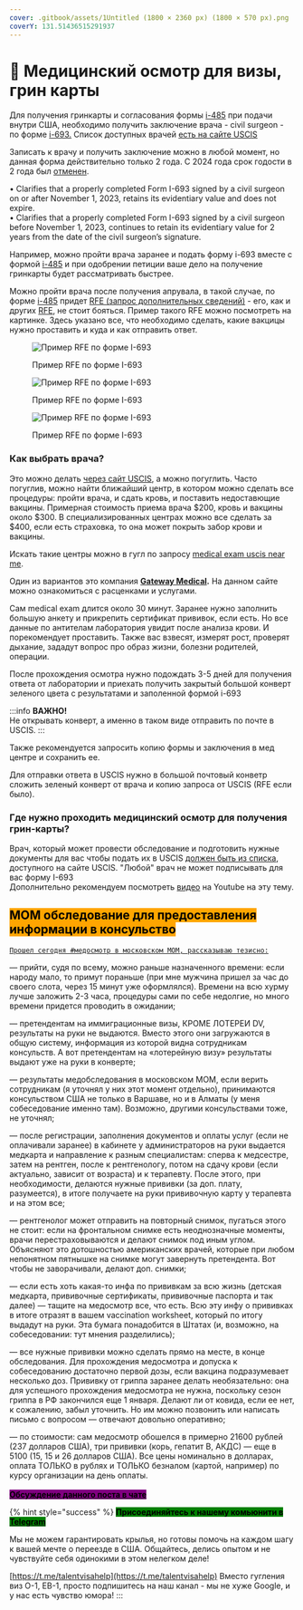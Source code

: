 ```yaml
---
cover: .gitbook/assets/1Untitled (1800 × 2360 px) (1800 × 570 px).png
coverY: 131.51436515291937
---
```


# 💊 Медицинский осмотр для визы, грин карты

Для получения гринкарты и согласования формы [i-485](https://www.uscis.gov/i-485) при подачи внутри США, необходимо получить заключение врача - civil surgeon - по форме [i-693.](https://www.uscis.gov/i-693) Список доступных врачей [есть на сайте USCIS](https://www.uscis.gov/tools/find-a-civil-surgeon)

Записать к врачу и получить заключение можно в любой момент, но данная форма действительно только 2 года. С 2024 года срок годости в 2 года был [отменен](https://www.uscis.gov/sites/default/files/document/policy-manual-updates/20240404-I-693Validity.pdf).

• Clarifies that a properly completed Form I-693 signed by a civil surgeon on or after November 1, 2023, retains its evidentiary value and does not expire.\
• Clarifies that a properly completed Form I-693 signed by a civil surgeon before November 1, 2023, continues to retain its evidentiary value for 2 years from the date of the civil surgeon’s signature.

Например, можно пройти врача заранее и подать форму i-693 вместе с формой [i-485](https://www.uscis.gov/i-485) и при одобрении петиции ваше дело на получение гринкарты будет рассматривать быстрее.

Можно пройти врача после получения апрувала, в такой случае, по форме [i-485](https://www.uscis.gov/i-485) придет [RFE (запрос дополнительных сведений)](rfe-zapros-na-utochninie.md) - его, как и других [RFE](rfe-zapros-na-utochninie.md), не стоит бояться. Пример такого RFE можно посмотреть на картинке. Здесь указано все, что необходимо сделать, какие вакцицы нужно проставить и куда и как отправить ответ.

<div><figure><img src=".gitbook/assets/photo_2023-05-25 16.16.44.jpeg" alt="Пример RFE по форме I-693"><figcaption><p>Пример RFE по форме I-693</p></figcaption></figure> <figure><img src=".gitbook/assets/photo_2023-05-25 16.16.47.jpeg" alt="Пример RFE по форме I-693"><figcaption><p>Пример RFE по форме I-693</p></figcaption></figure> <figure><img src=".gitbook/assets/photo_2023-05-25 16.16.49.jpeg" alt="Пример RFE по форме I-693"><figcaption><p>Пример RFE по форме I-693</p></figcaption></figure></div>

### Как выбрать врача?

Это можно делать [через сайт USCIS](https://www.uscis.gov/tools/find-a-civil-surgeon), а можно погуглить. Часто погуглив, можно найти ближайший центр, в котором можно сделать все процедуры: пройти врача, и сдать кровь, и поставить недоставющие вакцины. Примерная стоимость приема врача $200, кровь и вакцины около $300. В специализированных центрах можно все сделать за $400, если есть страховка, то она может покрыть забор крови и вакцины.

Искать такие центры можно в гугл по запросу [medical exam uscis near me](https://www.google.com/search?q=medical+exam+uscis+near+me\&rlz=1C5CHFA_enUS994US994\&oq=medical+exam+uscis+near+me\&aqs=chrome..69i57j0i22i30l5j0i390i650l4.511j0j7\&sourceid=chrome\&ie=UTF-8).

Один из вариантов это компания [**Gateway Medical**](https://gatewayimmigration.com)**.** На данном сайте можно ознакомиться с расценками и услугами.

Сам medical exam длится около 30 минут. Заранее нужно заполнить большую анкету и прикрепить сертификат прививок, если есть. Но все данные по антителам лаборатория увидит после анализа крови. И порекомендует проставить. Также вас взвесят, измерят рост, проверят дыхание, зададут вопрос про образ жизни, болезни родителей, операции.

После прохождения осмотра нужно подождать 3-5 дней для получения ответа от лаборатории и приехать получить закрытый большой конверт зеленого цвета с результатами и заполенной формой i-693

:::info
**ВАЖНО!**\
Не открывать конверт, а именно в таком виде отправить по почте в USCIS.
:::

Также рекомендуется запросить копию формы и заключения в мед центре и сохранить ее.

Для отправки ответа в USCIS нужно в большой почтовый конветр сложить зеленый конверт от врача и копию запроса от USCIS (RFE если было).

### **Где нужно проходить медицинский осмотр для получения грин-карты?**

Врач, который может провести обследование и подготовить нужные документы для вас чтобы подать их в USCIS [должен быть из списка](https://www.uscis.gov/tools/find-a-civil-surgeon), доступного на сайте USCIS. "Любой" врач не может подписывать для вас форму I-693\
Дополнительно рекомендуем посмотреть [видео](https://www.youtube.com/watch?v=uPJ3KH6tFgc\&ab_channel=%D0%A1%D0%B2%D0%BE%D0%B1%D0%BE%D0%B4%D0%BD%D1%8B%D0%B9%D0%9C%D0%B8%D1%80) на Youtube на эту тему.

## <mark style="background-color:orange;">МОМ обследование для предоставления информации в консульство</mark>

[`Прошел сегодня #медосмотр в московском МОМ, рассказываю тезисно:`](https://t.me/talentvisahelp/32020)

— прийти, судя по всему, можно раньше назначенного времени: если народу мало, то примут пораньше (при мне мужчина пришел за час до своего слота, через 15 минут уже оформлялся). Времени на всю хурму лучше заложить 2-3 часа, процедуры сами по себе недолгие, но много времени придется проводить в ожидании;

— претендентам на иммиграционные визы, КРОМЕ ЛОТЕРЕИ DV, результаты на руки не выдаются. Вместо этого они загружаются в общую систему, информация из которой видна сотрудникам консульств. А вот претендентам на «лотерейную визу» результаты выдают уже на руки в конверте;

— результаты медобследования в московском МОМ, если верить сотрудникам (я уточнял у них этот момент отдельно), принимаются консульством США не только в Варшаве, но и в Алматы (у меня собеседование именно там). Возможно, другими консульствами тоже, не уточнял;

— после регистрации, заполнения документов и оплаты услуг (если не оплачивали заранее) в кабинете у администраторов на руки выдается медкарта и направление к разным специалистам: сперва к медсестре, затем на рентген, после к рентгенологу, потом на сдачу крови (если актуально, зависит от возраста) и к терапевту. После этого, при необходимости, делаются нужные прививки (за доп. плату, разумеется), в итоге получаете на руки прививочную карту у терапевта и на этом все;

— рентгенолог может отправить на повторный снимок, пугаться этого не стоит: если на фронтальном снимке есть неоднозначные моменты, врачи перестраховываются и делают снимок под иным углом. Объясняют это дотошностью американских врачей, которые при любом непонятном пятнышке на снимке могут завернуть претендента. Вот чтобы не заворачивали, делают доп. снимки;

— если есть хоть какая-то инфа по прививкам за всю жизнь (детская медкарта, прививочные сертификаты, прививочные паспорта и так далее) — тащите на медосмотр все, что есть. Всю эту инфу о прививках в итоге отразят в вашем vaccination worksheet, который по итогу выдадут на руки. Эта бумага понадобится в Штатах (и, возможно, на собеседовании: тут мнения разделились);

— все нужные прививки можно сделать прямо на месте, в конце обследования. Для прохождения медосмотра и допуска к собеседованию достаточно первой дозы, если вакцина подразумевает несколько доз. Прививку от гриппа заранее делать необязательно: она для успешного прохождения медосмотра не нужна, поскольку сезон гриппа в РФ закончился еще 1 января. Делают ли от ковида, если ее нет, к сожалению, забыл уточнить. Но им можно позвонить или написать письмо с вопросом — отвечают довольно оперативно;

— по стоимости: сам медосмотр обошелся в примерно 21600 рублей (237 долларов США), три прививки (корь, гепатит B, АКДС) — еще в 5100 (15, 15 и 26 долларов США). Все цены номинально в долларах, оплата ТОЛЬКО в рублях и ТОЛЬКО безналом (картой, например) по курсу организации на день оплаты.\
\
[<mark style="background-color:purple;">**Обсуждение данного поста в чате**</mark>](https://t.me/talentvisahelp/32020)

{% hint style="success" %}
<mark style="background-color:green;">**Присоединяйтесь к нашему комьюнити в**</mark> [<mark style="background-color:green;">**Telegram**</mark>](https://t.me/+_cMRBs7JkCFmZTcy)

Мы не можем гарантировать крылья, но готовы помочь на каждом шагу к вашей мечте о переезде в США. Общайтесь, делись опытом и не чувствуйте себя одинокими в этом нелегком деле!

[https://t.me/talentvisahelp](https://t.me/talentvisahelp)
Вместо гугления виз O-1, EB-1, просто подпишитесь на наш канал - мы не хуже Google, и у нас есть чувство юмора!
:::
